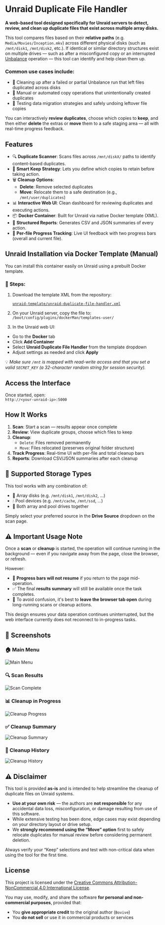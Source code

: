 ﻿# Unraid Duplicate File Handler

**A web-based tool designed specifically for Unraid servers to detect, review, and clean up duplicate files that exist across multiple array disks.**

This tool compares files based on their **relative paths** (e.g. `Media/Movies/Inception.mkv`) across different physical disks (such as `/mnt/disk1`, `/mnt/disk2`, etc.). If identical or similar directory structures exist on multiple drives — such as after a misconfigured copy or an interrupted [Unbalance](https://github.com/jbrodriguez/unbalance) operation — this tool can identify and help clean them up.

### Common use cases include:

- 🧹 Cleaning up after a failed or partial Unbalance run that left files duplicated across disks
- 🔄 Manual or automated copy operations that unintentionally created duplicates
- 🧪 Testing data migration strategies and safely undoing leftover file copies

You can interactively **review duplicates**, choose which copies to **keep**, and then either **delete** the extras or **move** them to a safe staging area — all with real-time progress feedback.

## Features

- 🔍 **Duplicate Scanner**: Scans files across `/mnt/diskX/` paths to identify content-based duplicates.
- 🧠 **Smart Keep Strategy**: Lets you define which copies to retain before taking action.
- 🗑 **Cleanup Options**:
  - **Delete**: Remove selected duplicates
  - **Move**: Relocate them to a safe destination (e.g., `/mnt/user/duplicates`)
- 📊 **Interactive Web UI**: Clean dashboard for reviewing duplicates and executing actions.
- 📦 **Docker Container**: Built for Unraid via native Docker template (XML).
- 📁 **Structured Reports**: Generates CSV and JSON summaries of every action.
- 🧵 **Per-file Progress Tracking**: Live UI feedback with two progress bars (overall and current file).

## Unraid Installation via Docker Template (Manual)

You can install this container easily on Unraid using a prebuilt Docker template.

### 🔧 Steps:

1. Download the template XML from the repository:

   [`unraid-template/unraid-duplicate-file-handler.xml`](https://raw.githubusercontent.com/Bovive/unraid-duplicate-file-handler/main/unraid-template/unraid-duplicate-file-handler.xml)

2. On your Unraid server, copy the file to:
`/boot/config/plugins/dockerMan/templates-user/`

3. In the Unraid web UI:
- Go to the **Docker** tab
- Click **Add Container**
- Select **Unraid Duplicate File Handler** from the template dropdown
- Adjust settings as needed and click **Apply**

💡 *Make sure `/mnt` is mapped with read-write access and that you set a valid `SECRET_KEY` (a 32-character random string for session security).*


## Access the Interface

Once started, open:  
`http://<your-unraid-ip>:5000`

## How It Works

1. **Scan**: Start a scan — results appear once complete  
2. **Review**: View duplicate groups, choose which files to keep  
3. **Cleanup**:
   - `Delete`: Files removed permanently
   - `Move`: Files relocated (preserves original folder structure)  
4. **Track Progress**: Real-time UI with per-file and total cleanup bars  
5. **Reports**: Download CSV/JSON summaries after each cleanup

## 📂 Supported Storage Types

This tool works with any combination of:

- 🧱 Array disks (e.g. `/mnt/disk1`, `/mnt/disk2`, ...)
- 💧 Pool devices (e.g. `/mnt/cache`, `/mnt/ssd`, ...)
- 🔁 Both array and pool drives together

Simply select your preferred source in the **Drive Source** dropdown on the scan page.

## ⚠️ Important Usage Note

Once a **scan** or **cleanup** is started, the operation will continue running in the background — even if you navigate away from the page, close the browser, or refresh.

However:

- 🔄 **Progress bars will not resume** if you return to the page mid-operation.
- ✅ The final **results summary** will still be available once the task completes.
- 🧠 To avoid confusion, it's best to **leave the browser tab open** during long-running scans or cleanup actions.

This design ensures your data operation continues uninterrupted, but the web interface currently does not reconnect to in-progress tasks.

## 📸 Screenshots

### 🏠 Main Menu
![Main Menu](https://raw.githubusercontent.com/Bovive/unraid-duplicate-file-handler/main/screenshots/main.png)

### 🔍 Scan Results
![Scan Complete](https://raw.githubusercontent.com/Bovive/unraid-duplicate-file-handler/main/screenshots/scan_complete.png)

### 📊 Cleanup in Progress
![Cleanup Progress](https://raw.githubusercontent.com/Bovive/unraid-duplicate-file-handler/main/screenshots/cleanup_in_progress.png)

### ✅ Cleanup Summary
![Cleanup Summary](https://raw.githubusercontent.com/Bovive/unraid-duplicate-file-handler/main/screenshots/cleanup_complete.png)

### 🧾 Cleanup History
![Cleanup History](https://raw.githubusercontent.com/Bovive/unraid-duplicate-file-handler/main/screenshots/cleanup_history.png)

## ⚠️ Disclaimer

This tool is provided **as-is** and is intended to help streamline the cleanup of duplicate files on Unraid systems.

- **Use at your own risk** — the authors are **not responsible** for any accidental data loss, misconfiguration, or damage resulting from use of this software.
- While extensive testing has been done, edge cases may exist depending on your directory layout or drive setup.
- We **strongly recommend using the “Move” option** first to safely relocate duplicates for manual review before considering permanent deletion.

Always verify your “Keep” selections and test with non-critical data when using the tool for the first time.

## License

This project is licensed under the [Creative Commons Attribution-NonCommercial 4.0 International License](https://creativecommons.org/licenses/by-nc/4.0/).

You may use, modify, and share the software **for personal and non-commercial purposes**, provided that:
- You **give appropriate credit** to the original author (`Bovive`)
- You **do not sell** or use it in commercial products or services
